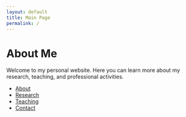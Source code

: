 ```yaml
---
layout: default
title: Main Page
permalink: /
---
```

# About Me
Welcome to my personal website. Here you can learn more about my research, teaching, and professional activities.

- [About](about/)
- [Research](research/)
- [Teaching](teaching/)
- [Contact](contact/)

